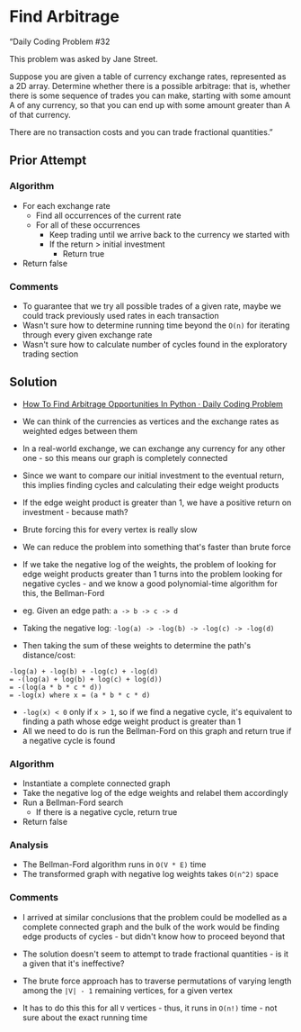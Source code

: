 # Find Arbitrage

“Daily Coding Problem #32

This problem was asked by Jane Street.

Suppose you are given a table of currency exchange rates, represented as a 2D array. Determine whether there is a possible arbitrage: that is, whether there is some sequence of trades you can make, starting with some amount A of any currency, so that you can end up with some amount greater than A of that currency.

There are no transaction costs and you can trade fractional quantities.”

## Prior Attempt

### Algorithm

* For each exchange rate
	* Find all occurrences of the current rate
	* For all of these occurrences
		* Keep trading until we arrive back to the currency we started with
		* If the return > initial investment
			* Return true
* Return false

### Comments

* To guarantee that we try all possible trades of a given rate, maybe we could track previously used rates in each transaction
* Wasn't sure how to determine running time beyond the `O(n)` for iterating through every given exchange rate
* Wasn't sure how to calculate number of cycles found in the exploratory trading section

## Solution

* [How To Find Arbitrage Opportunities In Python · Daily Coding Problem](https://www.dailycodingproblem.com/blog/how-to-find-arbitrage-opportunities-in-python/)

* We can think of the currencies as vertices and the exchange rates as weighted edges between them
* In a real-world exchange, we can exchange any currency for any other one - so this means our graph is completely connected
* Since we want to compare our initial investment to the eventual return, this implies finding cycles and calculating their edge weight products
* If the edge weight product is  greater than 1, we have a positive return on investment - because math?

* Brute forcing this for every vertex is really slow
* We can reduce the problem into something that's faster than brute force
* If we take the negative log of the weights, the problem of looking for edge weight products greater than 1 turns into the problem looking for negative cycles - and we know a good polynomial-time algorithm for this, the Bellman-Ford

* eg. Given an edge path: `a -> b -> c -> d`
* Taking the negative log: `-log(a) -> -log(b) -> -log(c) -> -log(d)`
* Then taking the sum of these weights to determine the path's distance/cost:
```
-log(a) + -log(b) + -log(c) + -log(d)
= -(log(a) + log(b) + log(c) + log(d))
= -(log(a * b * c * d))
= -log(x) where x = (a * b * c * d)
```
* `-log(x) < 0` only if `x > 1`, so if we find a negative cycle, it's equivalent to finding a path whose edge weight product is greater than 1
* All we need to do is run the Bellman-Ford on this graph and return true if a negative cycle is found

### Algorithm

* Instantiate a complete connected graph
* Take the negative log of the edge weights and relabel them accordingly
* Run a Bellman-Ford search
	*  If there is a negative cycle, return true
* Return false

### Analysis

* The Bellman-Ford algorithm runs in `O(V * E)` time
* The transformed graph with negative log weights takes `O(n^2)` space

### Comments

* I arrived at similar conclusions that the problem could be modelled as a complete connected graph and the bulk of the work would be finding edge products of cycles - but didn't know how to proceed beyond that

* The solution doesn't seem to attempt to trade fractional quantities - is it a given that it's ineffective?

* The brute force approach has to traverse permutations of varying length among the `|V| - 1` remaining vertices, for a given vertex
* It has to do this this for all `V` vertices - thus, it runs in `O(n!)` time - not sure about the exact running time
